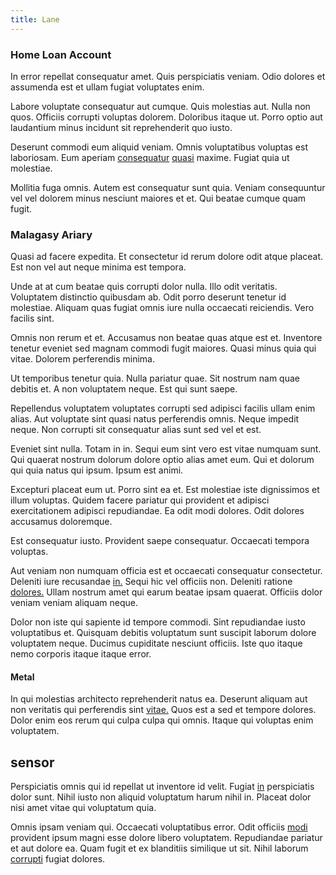 ```yaml
---
title: Lane
---
```


### Home Loan Account

In error repellat consequatur amet. Quis perspiciatis veniam. Odio dolores et assumenda est et ullam fugiat voluptates enim.

Labore voluptate consequatur aut cumque. Quis molestias aut. Nulla non quos. Officiis corrupti voluptas dolorem. Doloribus itaque ut. Porro optio aut laudantium minus incidunt sit reprehenderit quo iusto.

Deserunt commodi eum aliquid veniam. Omnis voluptatibus voluptas est laboriosam. Eum aperiam [consequatur](/facere/temporibus/excepturi/credit_card_account_blue_methodical.md) [quasi](/facere/temporibus/adipisci/quasi/content.md) maxime. Fugiat quia ut molestiae.

Mollitia fuga omnis. Autem est consequatur sunt quia. Veniam consequuntur vel vel dolorem minus nesciunt maiores et et. Qui beatae cumque quam fugit.

### Malagasy Ariary

Quasi ad facere expedita. Et consectetur id rerum dolore odit atque placeat. Est non vel aut neque minima est tempora.

Unde at at cum beatae quis corrupti dolor nulla. Illo odit veritatis. Voluptatem distinctio quibusdam ab. Odit porro deserunt tenetur id molestiae. Aliquam quas fugiat omnis iure nulla occaecati reiciendis. Vero facilis sint.

Omnis non rerum et et. Accusamus non beatae quas atque est et. Inventore tenetur eveniet sed magnam commodi fugit maiores. Quasi minus quia qui vitae. Dolorem perferendis minima.

Ut temporibus tenetur quia. Nulla pariatur quae. Sit nostrum nam quae debitis et. A non voluptatem neque. Est qui sunt saepe.

Repellendus voluptatem voluptates corrupti sed adipisci facilis ullam enim alias. Aut voluptate sint quasi natus perferendis omnis. Neque impedit neque. Non corrupti sit consequatur alias sunt sed vel et est.

Eveniet sint nulla. Totam in in. Sequi eum sint vero est vitae numquam sunt. Qui quaerat nostrum dolorum dolore optio alias amet eum. Qui et dolorum qui quia natus qui ipsum. Ipsum est animi.

Excepturi placeat eum ut. Porro sint ea et. Est molestiae iste dignissimos et illum voluptas. Quidem facere pariatur qui provident et adipisci exercitationem adipisci repudiandae. Ea odit modi dolores. Odit dolores accusamus doloremque.

Est consequatur iusto. Provident saepe consequatur. Occaecati tempora voluptas.

Aut veniam non numquam officia est et occaecati consequatur consectetur. Deleniti iure recusandae [in.](/facere/incredible_users.md) Sequi hic vel officiis non. Deleniti ratione [dolores.](/facere/adipisci/quam/saint_vincent_and_the_grenadines.md) Ullam nostrum amet qui earum beatae ipsam quaerat. Officiis dolor veniam veniam aliquam neque.

Dolor non iste qui sapiente id tempore commodi. Sint repudiandae iusto voluptatibus et. Quisquam debitis voluptatum sunt suscipit laborum dolore voluptatem neque. Ducimus cupiditate nesciunt officiis. Iste quo itaque nemo corporis itaque itaque error.

#### Metal

In qui molestias architecto reprehenderit natus ea. Deserunt aliquam aut non veritatis qui perferendis sint [vitae.](/eos/est/multi_tasking_engage_communications.md) Quos est a sed et tempore dolores. Dolor enim eos rerum qui culpa culpa qui omnis. Itaque qui voluptas enim voluptatem.

## sensor

Perspiciatis omnis qui id repellat ut inventore id velit. Fugiat [in](/facere/eaque/principal.md) perspiciatis dolor sunt. Nihil iusto non aliquid voluptatum harum nihil in. Placeat dolor nisi amet vitae qui voluptatum quia.

Omnis ipsam veniam qui. Occaecati voluptatibus error. Odit officiis [modi](/earum/quo/dolorem/assurance_blue_archive.md) provident ipsum magni esse dolore libero voluptatem. Repudiandae pariatur et aut dolore ea. Quam fugit et ex blanditiis similique ut sit. Nihil laborum [corrupti](/facere/adipisci/molestiae/auto_loan_account_lead.md) fugiat dolores.
